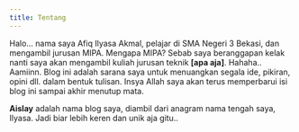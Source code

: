 ```yaml
---
title: Tentang
---
```


Halo... nama saya Afiq Ilyasa Akmal, pelajar di SMA Negeri 3 Bekasi, dan mengambil jurusan MIPA. Mengapa MIPA? Sebab saya beranggapan kelak nanti saya akan mengambil kuliah jurusan teknik **[apa aja]**. Hahaha.. Aamiinn. Blog ini adalah sarana saya untuk menuangkan segala ide, pikiran, opini dll. dalam bentuk tulisan. Insya Allah saya akan terus memperbarui isi blog ini sampai akhir menutup mata.

**Aislay** adalah nama blog saya, diambil dari anagram nama tengah saya, Ilyasa. Jadi biar lebih keren dan unik aja gitu..
